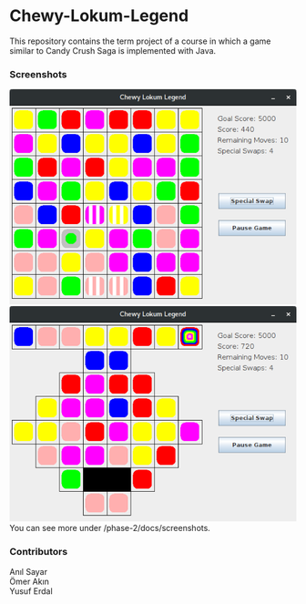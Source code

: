 # Chewy-Lokum-Legend
This repository contains the term project of a course in which a game similar to Candy Crush Saga is implemented with Java.
### Screenshots
![](/phase-2/docs/screenshots/gameplay-1.png)\
![](/phase-2/docs/screenshots/gameplay-2.png)\
You can see more under /phase-2/docs/screenshots.
### Contributors
Anıl Sayar\
Ömer Akın\
Yusuf Erdal


